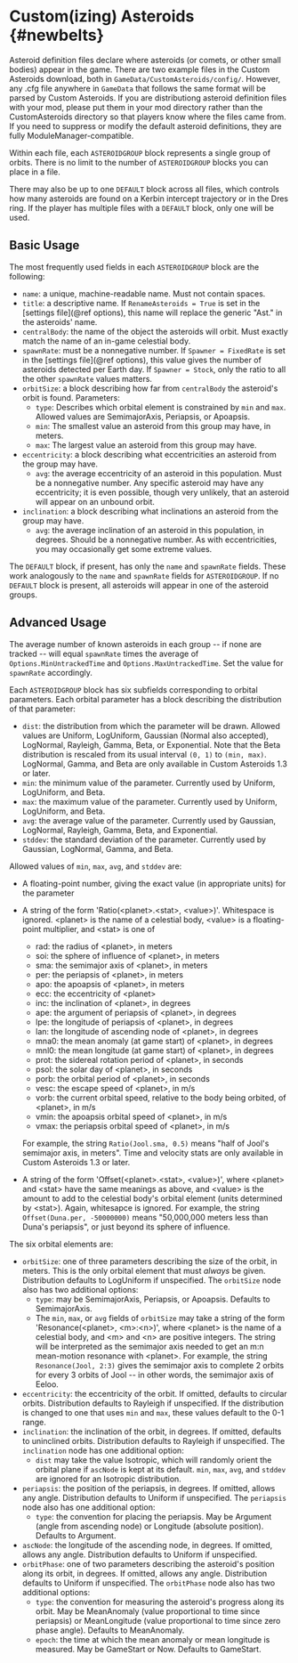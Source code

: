 Custom(izing) Asteroids                         {#newbelts}
============

Asteroid definition files declare where asteroids (or comets, or other small bodies) appear in the game. There are two example files in the Custom Asteroids download, both in `GameData/CustomAsteroids/config/`. However, any .cfg file anywhere in `GameData` that follows the same format will be parsed by Custom Asteroids. If you are distributiong asteroid definition files with your mod, please put them in your mod directory rather than the CustomAsteroids directory so that players know where the files came from. If you need to suppress or modify the default asteroid definitions, they are fully ModuleManager-compatible.

Within each file, each `ASTEROIDGROUP` block represents a single group of orbits. There is no limit to the number of `ASTEROIDGROUP` blocks you can place in a file.

There may also be up to one `DEFAULT` block across all files, which controls how many asteroids are found on a Kerbin intercept trajectory or in the Dres ring. If the player has multiple files with a `DEFAULT` block, only one will be used.

Basic Usage
------------

The most frequently used fields in each `ASTEROIDGROUP` block are the following:

* `name`: a unique, machine-readable name. Must not contain spaces.
* `title`: a descriptive name. If `RenameAsteroids = True` is set in the [settings file](@ref options), 
    this name will replace the generic "Ast." in the asteroids' name.
* `centralBody`: the name of the object the asteroids will orbit. Must exactly match the name of an 
    in-game celestial body.
* `spawnRate`: must be a nonnegative number. If `Spawner = FixedRate` is set in the 
    [settings file](@ref options), this value gives the number of asteroids detected per Earth day. 
    If `Spawner = Stock`, only the ratio to all the other `spawnRate` values matters.
* `orbitSize`: a block describing how far from `centralBody` the asteroid's orbit is found. Parameters:
    - `type`: Describes which orbital element is constrained by `min` and `max`. Allowed values are 
        SemimajorAxis, Periapsis, or Apoapsis.
    - `min`: The smallest value an asteroid from this group may have, in meters.
    - `max`: The largest value an asteroid from this group may have.
* `eccentricity`: a block describing what eccentricities an asteroid from the group may have.
    - `avg`: the average eccentricity of an asteroid in this population. Must be a nonnegative number. 
        Any specific asteroid may have any eccentricity; it is even possible, though very unlikely, 
        that an asteroid will appear on an unbound orbit.
* `inclination`: a block describing what inclinations an asteroid from the group may have.
    - `avg`: the average inclination of an asteroid in this population, in degrees. Should be a 
        nonnegative number. As with eccentricities, you may occasionally get some extreme values.

The `DEFAULT` block, if present, has only the `name` and `spawnRate` fields. These work analogously to the `name` and `spawnRate` fields for `ASTEROIDGROUP`. If no `DEFAULT` block is present, all asteroids will appear in one of the asteroid groups.

Advanced Usage
------------

The average number of known asteroids in each group -- if none are tracked -- will equal `spawnRate` times the average of `Options.MinUntrackedTime` and `Options.MaxUntrackedTime`. Set the value for `spawnRate` accordingly.

Each `ASTEROIDGROUP` block has six subfields corresponding to orbital parameters. Each orbital parameter has a block describing the distribution of that parameter:
* `dist`: the distribution from which the parameter will be drawn. Allowed values are Uniform, 
    LogUniform, Gaussian (Normal also accepted), LogNormal, Rayleigh, Gamma, Beta, or Exponential. 
    Note that the Beta distribution is rescaled from its usual interval `(0, 1)` to `(min, max)`. 
    LogNormal, Gamma, and Beta are only available in Custom Asteroids 1.3 or later.
* `min`: the minimum value of the parameter. Currently used by Uniform, LogUniform, and Beta.
* `max`: the maximum value of the parameter. Currently used by Uniform, LogUniform, and Beta.
* `avg`: the average value of the parameter. Currently used by Gaussian, LogNormal, Rayleigh, Gamma, 
    Beta, and Exponential.
* `stddev`: the standard deviation of the parameter. Currently used by Gaussian, LogNormal, Gamma, 
    and Beta.

Allowed values of `min`, `max`, `avg`, and `stddev` are:
* A floating-point number, giving the exact value (in appropriate units) for the parameter
* A string of the form 'Ratio(&lt;planet&gt;.&lt;stat&gt;, &lt;value&gt;)'. Whitespace is 
    ignored. &lt;planet&gt; is the name of a celestial body, &lt;value&gt; is a floating-point 
    multiplier, and &lt;stat&gt; is one of 
    - rad: the radius of &lt;planet&gt;, in meters
    - soi: the sphere of influence of &lt;planet&gt;, in meters
    - sma: the semimajor axis of &lt;planet&gt;, in meters
    - per: the periapsis of &lt;planet&gt;, in meters
    - apo: the apoapsis of &lt;planet&gt;, in meters
    - ecc: the eccentricity of &lt;planet&gt;
    - inc: the inclination of &lt;planet&gt;, in degrees
    - ape: the argument of periapsis of &lt;planet&gt;, in degrees
    - lpe: the longitude of periapsis of &lt;planet&gt;, in degrees
    - lan: the longitude of ascending node of &lt;planet&gt;, in degrees
    - mna0: the mean anomaly (at game start) of &lt;planet&gt;, in degrees
    - mnl0: the mean longitude (at game start) of &lt;planet&gt;, in degrees
    - prot: the sidereal rotation period of &lt;planet&gt;, in seconds
    - psol: the solar day of &lt;planet&gt;, in seconds
    - porb: the orbital period of &lt;planet&gt;, in seconds
    - vesc: the escape speed of &lt;planet&gt;, in m/s
    - vorb: the current orbital speed, relative to the body being orbited, of &lt;planet&gt;, in m/s
    - vmin: the apoapsis orbital speed of &lt;planet&gt;, in m/s
    - vmax: the periapsis orbital speed of &lt;planet&gt;, in m/s

  For example, the string `Ratio(Jool.sma, 0.5)` means "half of Jool's semimajor axis, in meters". Time 
  and velocity stats are only available in Custom Asteroids 1.3 or later.
* A string of the form 'Offset(&lt;planet&gt;.&lt;stat&gt;, &lt;value&gt;)', where &lt;planet&gt; 
    and &lt;stat&gt; have the same meanings as above, and &lt;value&gt; is the amount to add to 
    the celestial body's orbital element (units determined by &lt;stat&gt;). Again, whitesapce is 
    ignored. For example, the string `Offset(Duna.per, -50000000)` means "50,000,000 meters less 
    than Duna's periapsis", or just beyond its sphere of influence.
    
The six orbital elements are:
* `orbitSize`: one of three parameters describing the size of the orbit, in meters. This is the 
    only orbital element that must *always* be given. Distribution defaults to LogUniform if 
    unspecified. The `orbitSize` node also has two additional options:
    - `type`: may be SemimajorAxis, Periapsis, or Apoapsis. Defaults to SemimajorAxis.
    - The `min`, `max`, or `avg` fields of `orbitSize` may take a string of the form 
    'Resonance(&lt;planet&gt;, &lt;m&gt;:&lt;n&gt;)', where &lt;planet&gt; is the name of a 
    celestial body, and &lt;m&gt; and &lt;n&gt; are positive integers. The string will be interpreted 
    as the semimajor axis needed to get an m:n mean-motion resonance with &lt;planet&gt;. For 
    example, the string `Resonance(Jool, 2:3)` gives the semimajor axis to complete 2 orbits for 
    every 3 orbits of Jool -- in other words, the semimajor axis of Eeloo.
* `eccentricity`: the eccentricity of the orbit. If omitted, defaults to circular orbits. Distribution 
    defaults to Rayleigh if unspecified. If the distribution is changed to one that uses `min` and 
    `max`, these values default to the 0-1 range.
* `inclination`: the inclination of the orbit, in degrees. If omitted, defaults to uninclined orbits. 
    Distribution defaults to Rayleigh if unspecified. The `inclination` node has one additional option:
    - `dist` may take the value Isotropic, which will randomly orient the orbital plane if 
        `ascNode` is kept at its default. `min`, `max`, `avg`, and `stddev` are ignored for an 
        Isotropic distribution.
* `periapsis`: the position of the periapsis, in degrees. If omitted, allows any angle. Distribution 
    defaults to Uniform if unspecified. The `periapsis` node also has one additional option:
    - `type`: the convention for placing the periapsis. May be Argument (angle from ascending 
        node) or Longitude (absolute position). Defaults to Argument.
* `ascNode`: the longitude of the ascending node, in degrees. If omitted, allows any angle. 
    Distribution defaults to Uniform if unspecified.
* `orbitPhase`: one of two parameters describing the asteroid's position along its orbit, in degrees. 
    If omitted, allows any angle. Distribution defaults to Uniform if unspecified. The `orbitPhase` 
    node also has two additional options:
    - `type`: the convention for measuring the asteroid's progress along its orbit. May be 
        MeanAnomaly (value proportional to time since periapsis) or MeanLongitude (value 
        proportional to time since zero phase angle). Defaults to MeanAnomaly.
    - `epoch`: the time at which the mean anomaly or mean longitude is measured. May be GameStart 
        or Now. Defaults to GameStart.
